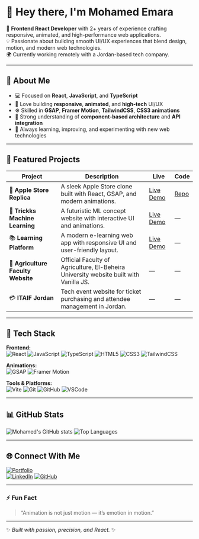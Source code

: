 # 👋 Hey there, I'm Mohamed Emara  

🎯 **Frontend React Developer** with 2+ years of experience crafting responsive, animated, and high-performance web applications.  
💡 Passionate about building smooth UI/UX experiences that blend design, motion, and modern web technologies.  
🌍 Currently working remotely with a Jordan-based tech company.  

---

## 🧠 About Me  

- 💻 Focused on **React**, **JavaScript**, and **TypeScript**  
- 🎨 Love building **responsive**, **animated**, and **high-tech** UI/UX  
- ⚙️ Skilled in **GSAP**, **Framer Motion**, **TailwindCSS**, **CSS3 animations**  
- 🧩 Strong understanding of **component-based architecture** and **API integration**  
- 🚀 Always learning, improving, and experimenting with new web technologies  

---

## 💼 Featured Projects  

| Project | Description | Live | Code |
|----------|--------------|------|------|
| 🍎 **Apple Store Replica** | A sleek Apple Store clone built with React, GSAP, and modern animations. | [Live Demo](https://mortis-web.github.io/apple-store) | [Repo](https://github.com/Mortis-Web/apple-store) |
| 🧠 **Trickks Machine Learning** | A futuristic ML concept website with interactive UI and animations. | [Live Demo](https://mortis-web.github.io/machine-learning/) | — |
| 📚 **Learning Platform** | A modern e-learning web app with responsive UI and user-friendly layout. | [Live Demo](https://mortis-web.github.io/learningplatform/) | — |
| 🌾 **Agriculture Faculty Website** | Official Faculty of Agriculture, El-Beheira University website built with Vanilla JS. | — | — |
| 💳 **ITAIF Jordan** | Tech event website for ticket purchasing and attendee management in Jordan. | — | — |

---

## 🧰 Tech Stack  

**Frontend:**  
![React](https://img.shields.io/badge/React-20232A?style=for-the-badge&logo=react&logoColor=61DAFB)
![JavaScript](https://img.shields.io/badge/JavaScript-F7E018?style=for-the-badge&logo=javascript&logoColor=000)
![TypeScript](https://img.shields.io/badge/TypeScript-3178C6?style=for-the-badge&logo=typescript&logoColor=fff)
![HTML5](https://img.shields.io/badge/HTML5-E44D26?style=for-the-badge&logo=html5&logoColor=fff)
![CSS3](https://img.shields.io/badge/CSS3-1572B6?style=for-the-badge&logo=css3&logoColor=fff)
![TailwindCSS](https://img.shields.io/badge/TailwindCSS-06B6D4?style=for-the-badge&logo=tailwindcss&logoColor=fff)

**Animations:**  
![GSAP](https://img.shields.io/badge/GSAP-88CE02?style=for-the-badge&logo=greensock&logoColor=fff)
![Framer Motion](https://img.shields.io/badge/Framer_Motion-0055FF?style=for-the-badge&logo=framer&logoColor=fff)

**Tools & Platforms:**  
![Vite](https://img.shields.io/badge/Vite-646CFF?style=for-the-badge&logo=vite&logoColor=fff)
![Git](https://img.shields.io/badge/Git-F05033?style=for-the-badge&logo=git&logoColor=fff)
![GitHub](https://img.shields.io/badge/GitHub-181717?style=for-the-badge&logo=github)
![VSCode](https://img.shields.io/badge/VSCode-007ACC?style=for-the-badge&logo=visualstudiocode&logoColor=fff)

---

## 📊 GitHub Stats  

![Mohamed's GitHub stats](https://github-readme-stats.vercel.app/api?username=Mortis-Web&show_icons=true&theme=react&hide_border=true)
![Top Languages](https://github-readme-stats.vercel.app/api/top-langs/?username=Mortis-Web&layout=compact&theme=react&hide_border=true)

---

## 🌐 Connect With Me  

[![Portfolio](https://img.shields.io/badge/🌐%20Portfolio-3D--Portfolio-blue?style=for-the-badge)](https://mortis-web.github.io/3D-Portfolio/)  
[![LinkedIn](https://img.shields.io/badge/LinkedIn-Mohamed%20Emara-0077B5?style=for-the-badge&logo=linkedin)](https://www.linkedin.com/in/mohamed-emara-1649a9327/)
[![GitHub](https://img.shields.io/badge/GitHub-Mortis--Web-black?style=for-the-badge&logo=github)](https://github.com/Mortis-Web)

---

### ⚡ Fun Fact  
> “Animation is not just motion — it’s emotion in motion.”  

---

✨ _Built with passion, precision, and React._ ✨
